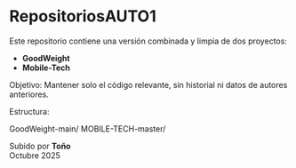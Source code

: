 ﻿# RepositoriosAUTO1

Este repositorio contiene una versión combinada y limpia de dos proyectos:
- **GoodWeight**
- **Mobile-Tech**

 Objetivo:
Mantener solo el código relevante, sin historial ni datos de autores anteriores.

 Estructura:

GoodWeight-main/
MOBILE-TECH-master/

 Subido por **Toño**  
 Octubre 2025
